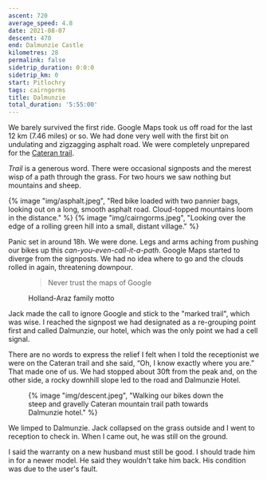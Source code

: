 ```yaml
---
ascent: 720
average_speed: 4.8
date: 2021-08-07
descent: 470
end: Dalmunzie Castle
kilometres: 28
permalink: false
sidetrip_duration: 0:0:0
sidetrip_km: 0
start: Pitlochry
tags: cairngorms
title: Dalmunzie
total_duration: '5:55:00'
---
```


We barely survived the first ride. Google Maps took us off road for the last 12 km (7.46 miles) or so. We had done very well with the first bit on undulating and zigzagging asphalt road. We were completely unprepared for the [Cateran trail](https://www.pkct.org/cateran-trail).

_Trail_ is a generous word. There were occasional signposts and the merest wisp of a path through the grass. For two hours we saw nothing but mountains and sheep.

<div class="grid" style="--column-gutter: var(--space-xs); --grid-template-columns: repeat(auto-fit, minmax(200px, 1fr)); --grid-template-rows: auto;">
{% image "img/asphalt.jpeg", "Red bike loaded with two pannier bags, looking out on a long, smooth asphalt road. Cloud-topped mountains loom in the distance." %}
{% image "img/cairngorms.jpeg", "Looking over the edge of a rolling green hill into a small, distant village." %}
</div>

Panic set in around 18h. We were done. Legs and arms aching from pushing our bikes up this _can-you-even-call-it-a-path_. Google Maps started to diverge from the signposts. We had no idea where to go and the clouds rolled in again, threatening downpour.

<figure>
<blockquote>
Never trust the maps of Google
</blockquote>
<figcaption>Holland-Araz family motto</figcaption>
</figure>

Jack made the call to ignore Google and stick to the "marked trail", which was wise. I reached the signpost we had designated as a re-grouping point first and called Dalmunzie, our hotel, which was the only point we had a cell signal.

There are no words to express the relief I felt when I told the receptionist we were on the Cateran trail and she said, “Oh, I know exactly where you are.” That made one of us. We had stopped about 30ft from the peak and, on the other side, a rocky downhill slope led to the road and Dalmunzie Hotel.

<figure class="float-left">
{% image "img/descent.jpeg", "Walking our bikes down the steep and gravelly Cateran mountain trail path towards Dalmunzie hotel." %}
</figure>

We limped to Dalmunzie. Jack collapsed on the grass outside and I went to reception to check in. When I came out, he was still on the ground.

I said the warranty on a new husband must still be good. I should trade him in for a newer model. He said they wouldn't take him back. His condition was due to the user's fault.
